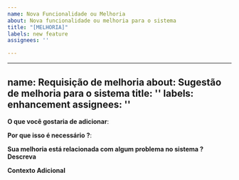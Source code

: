 ```yaml
---
name: Nova Funcionalidade ou Melhoria
about: Nova funcionalidade ou melhoria para o sistema
title: "[MELHORIA]"
labels: new feature
assignees: ''

---
```


---
name: Requisição de melhoria
about: Sugestão de melhoria para o sistema
title: ''
labels: enhancement
assignees: ''
---

<!-- Verifique primeiro se a issue não foi reportada -->

<!-- Por favor use esse template apenas para pedidos de melhoria -->

<!-- Se possível preencha todas as partes do template. Não remova nenhuma parte -->

**O que você gostaria de adicionar**:

<!-- Uma descrição clara e concisa do que você gostaria de adicionar ao sistema. -->

**Por que isso é necessário ?**:

<!-- Uma descrição clara e concisa do porque isso deve ser adicionado no sistema. -->

**Sua melhoria está relacionada com algum problema no sistema ? Descreva**

<!-- Uma descrição clara e concisa do problema que você enfrenteta. Ex: Eu sempre fico frustado quando... -->

**Contexto Adicional**

<!-- Adicione qualquer contexto adicional relacionado com a melhoria aqui. -->

